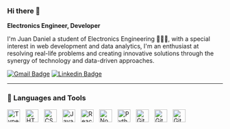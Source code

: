 ### Hi there 👋

**Electronics Engineer, Developer**

I'm Juan Daniel a student of Electronics Engineering 🧑🏽‍💻, with a special interest in web development and data analytics, I'm an enthusiast at resolving real-life problems and creating innovative solutions through the synergy of technology and data-driven approaches.

[![Gmail Badge](https://img.shields.io/badge/-juandanielgonzalez004@gmail.com-c14438?style=flat-square&logo=Gmail&logoColor=white&link=mailto:juandanielgonzalez004@gmail.com)](mailto:juandanielgonzalez004@gmail.com) [![Linkedin Badge](https://img.shields.io/badge/-JuanDanielGonzalez-blue?style=flat-square&logo=Linkedin&logoColor=white&link=https://www.linkedin.com/in/juan-daniel-gonzalez-gonzalez-05722a279/)](https://www.linkedin.com/in/juan-daniel-gonzalez-gonzalez-05722a279/)

---

### 🧰 Languages and Tools


<img align="left" alt="TypeScript" width="30px" style="padding-right:10px;" src="https://cdn.jsdelivr.net/gh/devicons/devicon/icons/typescript/typescript-plain.svg" />
<img align="left" alt="HTML" width="30px" style="padding-right:10px;" src="https://cdn.jsdelivr.net/gh/devicons/devicon/icons/html5/html5-plain.svg" />
<img align="left" alt="CSS" width="30px" style="padding-right:10px;" src="https://cdn.jsdelivr.net/gh/devicons/devicon/icons/css3/css3-plain.svg" />
<img align="left" alt="JavaScript" width="30px" style="padding-right:10px;" src="https://cdn.jsdelivr.net/gh/devicons/devicon/icons/javascript/javascript-plain.svg" />
<img align="left" alt="React" width="30px" style="padding-right:10px;" src="https://cdn.jsdelivr.net/gh/devicons/devicon/icons/react/react-original.svg" />
<img align="left" alt="NodeJS" width="30px" style="padding-right:10px;" src="https://cdn.jsdelivr.net/gh/devicons/devicon/icons/nodejs/nodejs-original.svg" />
<img align="left" alt="Python" width="30px" style="padding-right:10px;" src="https://cdn.jsdelivr.net/gh/devicons/devicon/icons/python/python-original.svg" />
<img align="left" alt="GitHub" width="30px" style="padding-right:10px;" src="https://cdn.jsdelivr.net/gh/devicons/devicon/icons/github/github-original.svg" />
<img align="left" alt="Git" width="30px" style="padding-right:10px;" src="https://cdn.jsdelivr.net/gh/devicons/devicon/icons/git/git-original.svg" />
<img align="left" alt="GitHub" width="30px" style="padding-right:10px;" src="https://cdn.jsdelivr.net/gh/devicons/devicon/icons/c/c-original.svg" />
<br />
